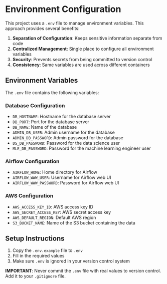 # Environment Configuration

This project uses a `.env` file to manage environment variables. This approach provides several benefits:

1. **Separation of Configuration**: Keeps sensitive information separate from code
2. **Centralized Management**: Single place to configure all environment variables
3. **Security**: Prevents secrets from being committed to version control
4. **Consistency**: Same variables are used across different containers

## Environment Variables

The `.env` file contains the following variables:

### Database Configuration

- `DB_HOSTNAME`: Hostname for the database server
- `DB_PORT`: Port for the database server
- `DB_NAME`: Name of the database
- `ADMIN_DB_USER`: Admin username for the database
- `ADMIN_DB_PASSWORD`: Admin password for the database
- `DS_DB_PASSWORD`: Password for the data science user
- `MLE_DB_PASSWORD`: Password for the machine learning engineer user

### Airflow Configuration

- `AIRFLOW_HOME`: Home directory for Airflow
- `AIRFLOW_WWW_USER`: Username for Airflow web UI
- `AIRFLOW_WWW_PASSWORD`: Password for Airflow web UI

### AWS Configuration

- `AWS_ACCESS_KEY_ID`: AWS access key ID
- `AWS_SECRET_ACCESS_KEY`: AWS secret access key
- `AWS_DEFAULT_REGION`: Default AWS region
- `S3_BUCKET_NAME`: Name of the S3 bucket containing the data

## Setup Instructions

1. Copy the `.env.example` file to `.env`
2. Fill in the required values
3. Make sure `.env` is ignored in your version control system

**IMPORTANT**: Never commit the `.env` file with real values to version control. Add it to your `.gitignore` file.
